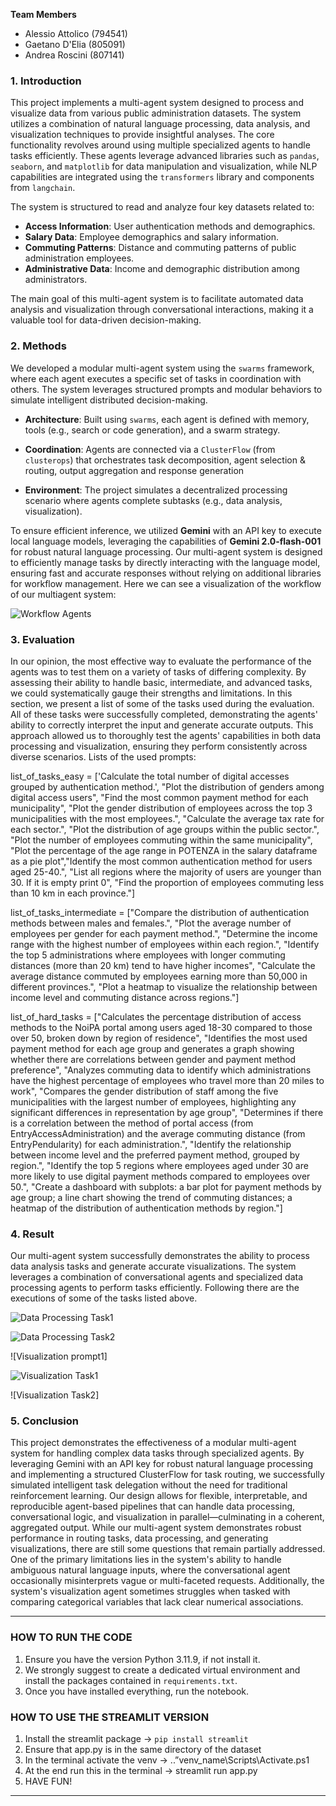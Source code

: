 **Team Members**
- Alessio Attolico (794541)
- Gaetano D'Elia (805091)
- Andrea Roscini (807141)

### 1. Introduction
This project implements a multi-agent system designed to process and visualize data from various public administration datasets. The system utilizes a combination of natural language processing, data analysis, and visualization techniques to provide insightful analyses.
The core functionality revolves around using multiple specialized agents to handle tasks efficiently. These agents leverage advanced libraries such as `pandas`, `seaborn`, and `matplotlib` for data manipulation and visualization, while NLP capabilities are integrated using the `transformers` library and components from `langchain`.

The system is structured to read and analyze four key datasets related to:
- **Access Information**: User authentication methods and demographics.
- **Salary Data**: Employee demographics and salary information.
- **Commuting Patterns**: Distance and commuting patterns of public administration employees.
- **Administrative Data**: Income and demographic distribution among administrators.

The main goal of this multi-agent system is to facilitate automated data analysis and visualization through conversational interactions, making it a valuable tool for data-driven decision-making.


### 2. Methods
We developed a modular multi-agent system using the `swarms` framework, where each agent executes a specific set of tasks in coordination with others. The system leverages structured prompts and modular behaviors to simulate intelligent distributed decision-making.
-  **Architecture**: Built using `swarms`, each agent is defined with memory, tools (e.g., search or code generation), and a swarm strategy.

- **Coordination**: Agents are connected via a `ClusterFlow` (from `clusterops`) that orchestrates task decomposition, agent selection & routing, output aggregation and response generation

-  **Environment**: The project simulates a decentralized processing scenario where agents complete subtasks (e.g., data analysis, visualization).

To ensure efficient inference, we utilized **Gemini** with an API key to execute local language models, leveraging the capabilities of **Gemini 2.0-flash-001** for robust natural language processing.
Our multi-agent system is designed to efficiently manage tasks by directly interacting with the language model, ensuring fast and accurate responses without relying on additional libraries for workflow management. Here we can see a visualization of the workflow of our multiagent system:

![Workflow Agents](https://github.com/ale02pz/Agents_794541/blob/main/images/workflow%20agents.png?raw=true)

### 3. Evaluation
In our opinion, the most effective way to evaluate the performance of the agents was to test them on a variety of tasks of differing complexity. By assessing their ability to handle basic, intermediate, and advanced tasks, we could systematically gauge their strengths and limitations. In this section, we present a list of some of the tasks used during the evaluation. All of these tasks were successfully completed, demonstrating the agents' ability to correctly interpret the input and generate accurate outputs.
This approach allowed us to thoroughly test the agents' capabilities in both data processing and visualization, ensuring they perform consistently across diverse scenarios.
Lists of the used prompts:

list_of_tasks_easy = ['Calculate the total number of digital accesses grouped by authentication method.', "Plot the distribution of genders among digital access users",
"Find the most common payment method for each municipality", "Plot the gender distribution of employees across the top 3 municipalities with the most employees.",
"Calculate the average tax rate for each sector.", "Plot the distribution of age groups within the public sector.", "Plot the number of employees commuting within the same municipality",
"Plot the percentage of the age range in POTENZA in the salary dataframe as a pie plot","Identify the most common authentication method for users aged 25-40.", 
"List all regions where the majority of users are younger than 30. If it is empty print 0", "Find the proportion of employees commuting less than 10 km in each province."]

list_of_tasks_intermediate = ["Compare the distribution of authentication methods between males and females.", "Plot the average number of employees per gender for each payment method.", "Determine the income range with the highest number of employees within each region.", "Identify the top 5 administrations where employees with longer commuting distances (more than 20 km) tend to have higher incomes", "Calculate the average distance commuted by employees earning more than 50,000 in different provinces.",
"Plot a heatmap to visualize the relationship between income level and commuting distance across regions."]

list_of_hard_tasks = ["Calculates the percentage distribution of access methods to the NoiPA portal among users aged 18-30 compared to those over 50, broken down by region of residence", "Identifies the most used payment method for each age group and generates a graph showing whether there are correlations between gender and payment method preference",
"Analyzes commuting data to identify which administrations have the highest percentage of employees who travel more than 20 miles to work",
"Compares the gender distribution of staff among the five municipalities with the largest number of employees, highlighting any significant differences in representation by age group",
"Determines if there is a correlation between the method of portal access (from EntryAccessAdministration) and the average commuting distance (from EntryPendularity) for each administration.", "Identify the relationship between income level and the preferred payment method, grouped by region.", "Identify the top 5 regions where employees aged under 30 are more likely to use digital payment methods compared to employees over 50.", "Create a dashboard with subplots: a bar plot for payment methods by age group; a line chart showing the trend of commuting distances; a heatmap of the distribution of authentication methods by region."]

### 4. Result
Our multi-agent system successfully demonstrates the ability to process data analysis tasks and generate accurate visualizations. The system leverages a combination of conversational agents and specialized data processing agents to perform tasks efficiently. Following there are the executions of some of the tasks listed above.

![Data Processing Task1](https://github.com/ale02pz/Agents_794541/blob/main/images/WhatsApp%20Image%202025-05-15%20at%2018.34.31.jpeg?raw=true)

![Data Processing Task2](https://github.com/ale02pz/Agents_794541/blob/main/images/Screenshot%202025-05-15%20alle%2003.42.27.png?raw=true)

![Visualization prompt1]

![Visualization Task1](https://github.com/ale02pz/Agents_794541/blob/main/images/WhatsApp%20Image%202025-05-15%20at%2018.37.55.jpeg?raw=true)

![Visualization Task2]

### 5. Conclusion
This project demonstrates the effectiveness of a modular multi-agent system for handling complex data tasks through specialized agents. By leveraging Gemini with an API key for robust natural language processing and implementing a structured ClusterFlow for task routing, we successfully simulated intelligent task delegation without the need for traditional reinforcement learning. Our design allows for flexible, interpretable, and reproducible agent-based pipelines that can handle data processing, conversational logic, and visualization in parallel—culminating in a coherent, aggregated output.
While our multi-agent system demonstrates robust performance in routing tasks, data processing, and generating visualizations, there are still some questions that remain partially addressed. One of the primary limitations lies in the system's ability to handle ambiguous natural language inputs, where the conversational agent occasionally misinterprets vague or multi-faceted requests. Additionally, the system's visualization agent sometimes struggles when tasked with comparing categorical variables that lack clear numerical associations.

--------------------------------------------------------------
### HOW TO RUN THE CODE
1. Ensure you have the version Python 3.11.9, if not install it.
2. We strongly suggest to create a dedicated virtual environment and install the packages contained in `requirements.txt`.
3. Once you have installed everything, run the notebook.

### HOW TO USE THE STREAMLIT VERSION
1. Install the streamlit package -> `pip install streamlit`
2. Ensure that app.py is in the same directory of the dataset
3. In the terminal activate the venv -> .\.”venv_name\Scripts\Activate.ps1
4. At the end run this in the terminal -> streamlit run app.py
5. HAVE FUN!

---------------------------------------------------------------
